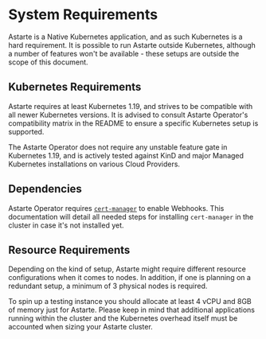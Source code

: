 # System Requirements

Astarte is a Native Kubernetes application, and as such Kubernetes is a hard requirement. It is possible to
run Astarte outside Kubernetes, although a number of features won't be available - these setups are outside
the scope of this document.

## Kubernetes Requirements

Astarte requires at least Kubernetes 1.19, and strives to be compatible with all newer Kubernetes versions.
It is advised to consult Astarte Operator's compatibility matrix in the README to ensure a specific Kubernetes
setup is supported.

The Astarte Operator does not require any unstable feature gate in Kubernetes 1.19, and is actively tested
against KinD and major Managed Kubernetes installations on various Cloud Providers.

## Dependencies

Astarte Operator requires [`cert-manager`](https://cert-manager.io/) to enable Webhooks. This documentation will
detail all needed steps for installing `cert-manager` in the cluster in case it's not installed yet.

## Resource Requirements

Depending on the kind of setup, Astarte might require different resource configurations when it
comes to nodes. In addition, if one is planning on a redundant setup, a minimum of 3 physical nodes
is required.

To spin up a testing instance you should allocate at least 4 vCPU and 8GB of memory just for
Astarte. Please keep in mind that additional applications running within the cluster and the
Kubernetes overhead itself must be accounted when sizing your Astarte cluster.
